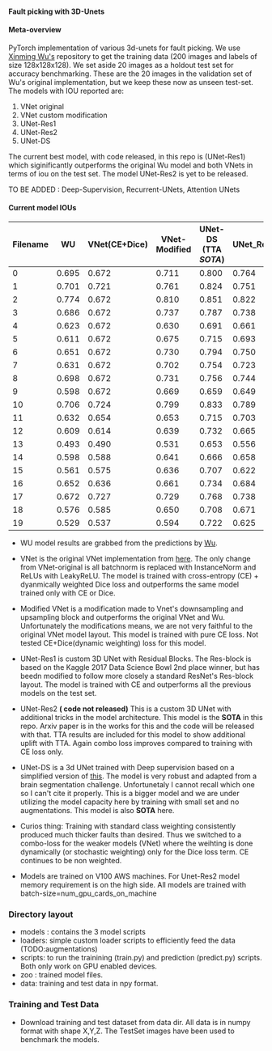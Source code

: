 #### Fault picking with 3D-Unets

#### Meta-overview
PyTorch implementation of various 3d-unets for fault picking. We use [Xinming Wu's](https://github.com/xinwucwp/faultSeg) repository to get the training data (200 images and labels of size 128x128x128). We set aside 20 images as a holdout test set for accuracy benchmarking. These are the 20 images in the validation set of Wu's original implementation, but we keep these now as unseen test-set. The models with  IOU reported are:
1. VNet original
2. VNet custom modification
3. UNet-Res1
4. UNet-Res2  
5. UNet-DS

The current best model, with code released, in this repo is (UNet-Res1) which siginificantly outperforms the original Wu model and both VNets in terms of iou on the test set. The model UNet-Res2 is yet to be released.

TO BE ADDED : Deep-Supervision, Recurrent-UNets, Attention UNets 
#### Current model IOUs

| Filename | WU | VNet(CE+Dice) | VNet-Modified | UNet-DS (TTA *SOTA*) | UNet_Res1(CE) | Unet-Res2 | Unet-Res2(TTA) **SOTA** |  
| -- | -- | -- | -- | -- | -- | -- | -- |  
| 0 | 0.695 | 0.672 | 0.711 | 0.800 | 0.764 | 0.801 | 0.814 | 
| 1 | 0.701 | 0.721 | 0.761 | 0.824 | 0.751 | 0.809 | 0.824 |
| 2 | 0.774 | 0.672 | 0.810 | 0.851 | 0.822 | 0.864 | 0.861 | 
| 3 | 0.686 | 0.672 | 0.737 | 0.787 | 0.738 | 0.787 | 0.801 |
| 4 | 0.623 | 0.672 | 0.630 | 0.691 | 0.661 | 0.686 | 0.699 |
| 5 | 0.611 | 0.672 | 0.675 | 0.715 | 0.693 | 0.714 | 0.721 |
| 6 | 0.651 | 0.672 | 0.730 | 0.794 | 0.750 | 0.789 | 0.786 |
| 7 | 0.631 | 0.672 | 0.702 | 0.754 | 0.723 | 0.750 | 0.749 |
| 8 | 0.698 | 0.672 | 0.731 | 0.756 | 0.744 | 0.761 | 0.758 |
| 9 | 0.598 | 0.672 | 0.669 | 0.659 | 0.649 | 0.691 | 0.693 |
| 10 | 0.706 | 0.724 | 0.799 | 0.833 | 0.789 | 0.834 | 0.843 |
| 11 | 0.632 | 0.654 | 0.653 | 0.715 | 0.703 | 0.709 | 0.732 |
| 12 | 0.609 | 0.614 | 0.639 | 0.732 | 0.665 | 0.708 | 0.721 |
| 13 | 0.493 | 0.490 | 0.531 | 0.653 | 0.556 | 0.580 | 0.625 |
| 14 | 0.598 | 0.588 | 0.641 | 0.666 | 0.658 | 0.695 | 0.689 |
| 15 | 0.561 | 0.575 | 0.636 | 0.707 | 0.622 | 0.688 | 0.699 |
| 16 | 0.652 | 0.636 | 0.661 | 0.734 | 0.684 | 0.729 | 0.747 |
| 17 | 0.672 | 0.727 | 0.729 | 0.768 | 0.738 | 0.763 | 0.770 |
| 18 | 0.576 | 0.585 | 0.650 | 0.708 | 0.671 | 0.684 | 0.703 |
| 19 | 0.529 | 0.537 | 0.594 | 0.722 | 0.625 | 0.685 | 0.701 |

* WU model results are grabbed from the predictions by [Wu](https://github.com/xinwucwp/faultSeg/tree/master/data/validation/predict). 


* VNet is the original VNet implementation from [here](https://github.com/mattmacy/vnet.pytorch). The only change from VNet-original is all batchnorm is replaced with InstanceNorm and ReLUs with LeakyReLU. The model is trained with cross-entropy (CE) + dyanmically weighted Dice loss and outperforms the same model trained only with CE or Dice. 

* Modified VNet is a modification made to Vnet's downsampling and upsampling block and outperforms the original VNet and Wu. Unfortunately the modifications means, we are not very faithful to the original VNet model layout. This model is trained with pure CE loss. Not tested CE+Dice(dynamic weighting) loss for this model.


* UNet-Res1 is custom 3D UNet with Residual Blocks. The Res-block  is based on the Kaggle 2017 Data Science Bowl 2nd place winner, but has beedn modified to follow more closely a standard ResNet's Res-block layout. The model is trained with CE and outperforms all the previous models on the test set.

* UNet-Res2 **( code not released)** This is a custom 3D UNet with additional tricks in the model architecture. This model is the **SOTA** in this repo. Arxiv paper is in the works for this and the code will be released with that. TTA results are included for this model to show additional uplift with TTA. Again combo loss improves compared to training with CE loss only. 

* UNet-DS is a 3d UNet trained with Deep supervision based on a simplified version of [this](https://arxiv.org/abs/1903.09097). The model is very robust and adapted from a brain segmentation challenge. Unfortunetaly I cannot recall which one so I can't cite it properly. This is a bigger model and we are under utilizing the model capacity here by training with small set and no augmentations. This model is also **SOTA** here.

* Curios thing: Training with standard class weighting consistently produced much thicker faults than desired. Thus we switched to a combo-loss for the weaker models (VNet) where the weihting is done dynamically (or stochastic weighting) only for the Dice loss term. CE continues to be non weighted. 

* Models are trained on V100 AWS machines. For Unet-Res2 model memory requirement is on the high side. All models are trained with batch-size=num_gpu_cards_on_machine 

### Directory layout

* models : contains the 3 model scripts
* loaders: simple custom loader scripts to efficiently feed the data (TODO:augmentations)
* scripts: to run the trainining (train.py) and prediction (predict.py) scripts. Both only work on GPU enabled devices.
* zoo : trained model files. 
* data: training and test data in npy format.

### Training and Test Data

* Download training and test dataset from data dir. All data is in numpy format with shape X,Y,Z. The TestSet images have been used to benchmark the models. 

 
 
